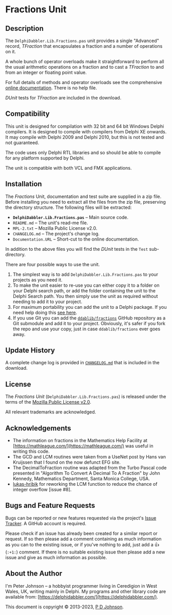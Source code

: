 ﻿# Fractions Unit

## Description

The `DelphiDabbler.Lib.Fractions.pas` unit provides a single "Advanced" record, _TFraction_ that encapsulates a fraction and a number of operations on it.

A whole bunch of operator overloads make it straightforward to perform all the usual arithmetic operations on a fraction and to cast a _TFraction_ to and from an integer or floating point value.

For full details of methods and operator overloads see the comprehensive [online documentation](https://delphidabbler.com/url/fractions-docs). There is no help file.

_DUnit_ tests for _TFraction_ are included in the download.

## Compatibility

This unit is designed for compilation with 32 bit and 64 bit Windows Delphi compilers. It is designed to compile with compilers from Delphi XE onwards. It may compile with Delphi 2009 and Delphi 2010, but this is not tested and not guaranteed.

The code uses only Delphi RTL libraries and so should be able to compile for any platform supported by Delphi.

The unit is compatible with both VCL and FMX applications.

## Installation

The _Fractions_ Unit, documentation and test suite are supplied in a zip file. Before installing you need to extract all the files from the zip file, preserving the directory structure. The following files will be extracted:

* **`DelphiDabbler.Lib.Fractions.pas`** – Main source code.
* `README.md` – The unit's read-me file.
* `MPL-2.txt` – Mozilla Public License v2.0.
* `CHANGELOG.md` – The project's change log.
* `Documentation.URL` – Short-cut to the online documentation.

In addition to the above files you will find the _DUnit_ tests in the `Test` sub-directory.

There are four possible ways to use the unit.

1. The simplest way is to add `DelphiDabbler.Lib.Fractions.pas` to your projects as you need it.
2. To make the unit easier to re-use you can either copy it to a folder on your Delphi search path, or add the folder containing the unit to the Delphi Search path. You then simply use the unit as required without needing to add it to your project.
3. For maximum portability you can add the unit to a Delphi package. If you need help doing this [see here](https://delphidabbler.com/url/install-comp).
4. If you use Git you can add the [`ddablib/fractions`](https://github.com/ddablib/fractions) GitHub repository as a Git submodule and add it to your project. Obviously, it's safer if you fork the repo and use your copy, just in case `ddablib/fractions` ever goes away.

## Update History

A complete change log is provided in [`CHANGELOG.md`](https://github.com/ddablib/fractions/blob/main/CHANGELOG.md) that is included in the download.

## License

The _Fractions Unit_ (`DelphiDabbler.Lib.Fractions.pas`) is released under the terms of the [Mozilla Public License v2.0](https://www.mozilla.org/MPL/2.0/).

All relevant trademarks are acknowledged.

## Acknowledgements

* The information on fractions in the Mathematics Help Facility at [https://mathleague.com/](https://mathleague.com/) was useful in writing this code.
* The GCD and LCM routines were taken from a UseNet post by Hans van Kruijssen that I found on the now defunct EFG site.
* The DecimalToFraction routine was adapted from the Turbo Pascal code presented in "Algorithm To Convert A Decimal To A Fraction" by John Kennedy, Mathematics Department, Santa Monica College, USA.
* [lukas-hribik](https://github.com/lukas-hribik) for reworking the LCM function to reduce the chance of integer overflow [issue #8].

## Bugs and Feature Requests

Bugs can be reported or new features requested via the project's [Issue Tracker](https://github.com/ddablib/fractions/issues). A GitHub account is required.

Please check if an issue has already been created for a similar report or request. If so then please add a comment containing as much information as you can to the existing issue, or if you've nothing to add, just add a :+1: (`:+1:`) comment. If there is no suitable existing issue then please add a new issue and give as much information as possible.

## About the Author

I'm Peter Johnson – a hobbyist programmer living in Ceredigion in West Wales, UK, writing mainly in Delphi. My programs and other library code are available from: [https://delphidabbler.com/](https://delphidabbler.com/).

This document is copyright © 2013-2023, [P D Johnson](https://gravatar.com/delphidabbler).
